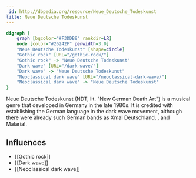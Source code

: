 ```yaml
---
_id: http://dbpedia.org/resource/Neue_Deutsche_Todeskunst
title: Neue Deutsche Todeskunst
---
```


```dot
digraph {
	graph [bgcolor="#F3DDB8" rankdir=LR]
	node [color="#26242F" penwidth=3.0]
	"Neue Deutsche Todeskunst" [shape=circle]
	"Gothic rock" [URL="/gothic-rock/"]
	"Gothic rock" -> "Neue Deutsche Todeskunst"
	"Dark wave" [URL="/dark-wave/"]
	"Dark wave" -> "Neue Deutsche Todeskunst"
	"Neoclassical dark wave" [URL="/neoclassical-dark-wave/"]
	"Neoclassical dark wave" -> "Neue Deutsche Todeskunst"
}
```

Neue Deutsche Todeskunst (NDT, lit. "New German Death Art") is a musical genre that developed in Germany in the late 1980s. It is credited with establishing the German language in the dark wave movement, although there were already such German bands as Xmal Deutschland, , and Malaria!.

## Influences

- [[Gothic rock]]
- [[Dark wave]]
- [[Neoclassical dark wave]]
